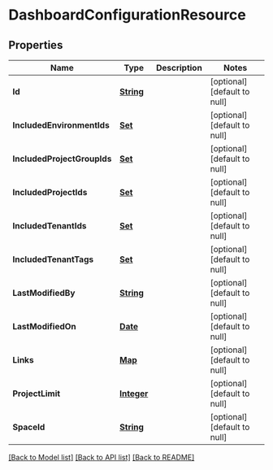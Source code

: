 # DashboardConfigurationResource
## Properties

Name | Type | Description | Notes
------------ | ------------- | ------------- | -------------
**Id** | [**String**](string.md) |  | [optional] [default to null]
**IncludedEnvironmentIds** | [**Set**](string.md) |  | [optional] [default to null]
**IncludedProjectGroupIds** | [**Set**](string.md) |  | [optional] [default to null]
**IncludedProjectIds** | [**Set**](string.md) |  | [optional] [default to null]
**IncludedTenantIds** | [**Set**](string.md) |  | [optional] [default to null]
**IncludedTenantTags** | [**Set**](string.md) |  | [optional] [default to null]
**LastModifiedBy** | [**String**](string.md) |  | [optional] [default to null]
**LastModifiedOn** | [**Date**](DateTime.md) |  | [optional] [default to null]
**Links** | [**Map**](string.md) |  | [optional] [default to null]
**ProjectLimit** | [**Integer**](integer.md) |  | [optional] [default to null]
**SpaceId** | [**String**](string.md) |  | [optional] [default to null]

[[Back to Model list]](../README.md#documentation-for-models) [[Back to API list]](../README.md#documentation-for-api-endpoints) [[Back to README]](../README.md)

